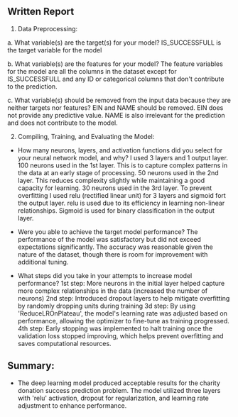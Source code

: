 ## Written Report

1. Data Preprocessing:

a. What variable(s) are the target(s) for your model?
IS_SUCCESSFULL is the target variable for the model

b. What variable(s) are the features for your model?
The feature variables for the model are all the columns in the dataset except for IS_SUCCESSFULL and any ID or categorical columns that don't contribute to the prediction.

c. What variable(s) should be removed from the input data because they are neither targets nor features?
EIN and NAME should be removed. EIN does not provide any predictive value. NAME is also irrelevant for the prediction and does not contribute to the model.

2. Compiling, Training, and Evaluating the Model:
- How many neurons, layers, and activation functions did you select for your neural network model, and why?
I used 3 layers and 1 output layer.
100 neurons used in the 1st layer. This is to capture complex patterns in the data at an early stage of processing.
50 neurons used in the 2nd layer. This reduces complexity slightly while maintaining a good capacity for learning.
30 neurons used in the 3rd layer. To prevent overfitting
I used relu (rectified linear unit) for 3 layers and sigmoid fort the output layer. relu is used due to its efficiency in learning non-linear relationships. Sigmoid is used for binary classification in the output layer.

- Were you able to achieve the target model performance?
The performance of the model was satisfactory but did not exceed expectations significantly. The accuracy was reasonable given the nature of the dataset, though there is room for improvement with additional tuning.

- What steps did you take in your attempts to increase model performance?
1st step: More neurons in the initial layer helped capture more complex relationships in the data (increased the number of neurons)
2nd step: Introduced dropout layers to help mitigate overfitting by randomly dropping units during training
3d step: By using 'ReduceLROnPlateau', the model's learning rate was adjusted based on performance, allowing the optimizer to fine-tune as training progressed.
4th step: Early stopping was implemented to halt training once the validation loss stopped improving, which helps prevent overfitting and saves computational resources.

 ## Summary: 
 
 - The deep learning model produced acceptable results for the charity donation success prediction problem. The model utilized three layers with 'relu' activation, dropout for regularization, and learning rate adjustment to enhance performance.
